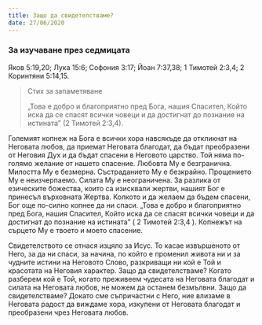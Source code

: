 ```yaml
---
title: Защо да свидетелстваме?
date: 27/06/2020
---
```


### За изучаване през седмицата
Яков 5:19,20; Лука 15:6; Софония 3:17; Йоан 7:37,38; 1 Тимотей 2:3,4; 2 Коринтяни 5:14,15.

> <p>Стих за запаметяване</p>
> „Това е добро и благоприятно пред Бога, нашия Спасител, Който иска да се спасят всички човеци и да достигнат до познание на истината” (2 Тимотей 2:3,4).

Големият копнеж на Бога е всички хора навсякъде да откликнат на Неговата любов, да приемат Неговата благодат, да бъдат преобразени от Неговия Дух и да бъдат спасени в Неговото царство. Той няма по-голямо желание от нашето спасение. Любовта Му е безгранична. Милостта Му е безмерна. Състраданието Му е безкрайно. Прощението Му е неизчерпаемо. Силата Му е неограничена. За разлика от езическите божества, които са изисквали жертви, нашият Бог е принесъл върховната Жертва. Колкото и да желаем да бъдем спасени, Бог още по-силно копнее да ни спаси. „Това е добро и благоприятно пред Бога, нашия Спасител, Който иска да се спасят всички човеци и да достигнат до познание на истината” ( 2 Тимотей 2:3,4 ). Копнежът на сърцето Му е твоето и моето спасение.

Свидетелството се отнася изцяло за Исус. То касае извършеното от Него, за да ни спаси, за начина, по който е променил живота ни и за чудните истини на Неговото Слово, разкриващи ни кой е Той и красотата на Неговия характер. Защо да свидетелстваме? Когато разберем кой е Той, когато преживеем чудесата на Неговата благодат и силата на Неговата любов, не можем да останем безмълвни. Защо да свидетелстваме? Докато сме съпричастни с Него, ние влизаме в Неговата радост да виждаме хора, изкупени от Неговата благодат и преобразени чрез Неговата любов.